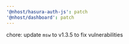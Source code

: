 ```yaml
---
'@nhost/hasura-auth-js': patch
'@nhost/dashboard': patch
---
```


chore: update `msw` to v1.3.5 to fix vulnerabilities
